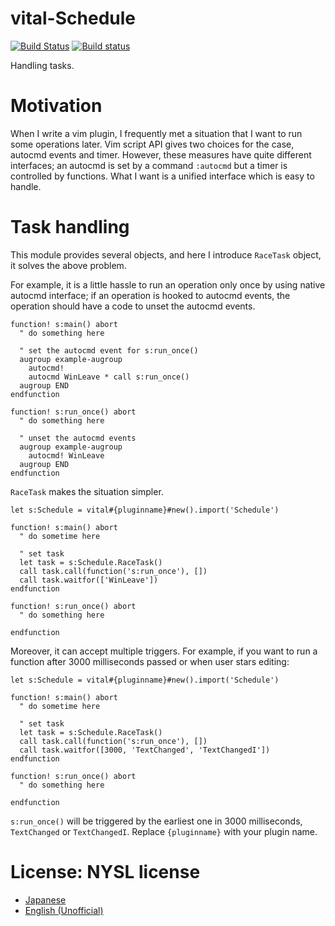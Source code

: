 # vital-Schedule

[![Build Status](https://travis-ci.org/machakann/vital-Schedule.svg)](https://travis-ci.org/machakann/vital-Schedule)
[![Build status](https://ci.appveyor.com/api/projects/status/dyjxcv4q9n26v0ep?svg=true)](https://ci.appveyor.com/project/machakann/vital-schedule)


Handling tasks.

# Motivation

When I write a vim plugin, I frequently met a situation that I want to run some operations later. Vim script API gives two choices for the case, autocmd events and timer. However, these measures have quite different interfaces; an autocmd is set by a command `:autocmd` but a timer is controlled by functions. What I want is a unified interface which is easy to handle.

# Task handling

This module provides several objects, and here I introduce `RaceTask` object, it solves the above problem.

For example, it is a little hassle to run an operation only once by using native autocmd interface; if an operation is hooked to autocmd events, the operation should have a code to unset the autocmd events.

```vim
function! s:main() abort
  " do something here

  " set the autocmd event for s:run_once()
  augroup example-augroup
    autocmd!
    autocmd WinLeave * call s:run_once()
  augroup END
endfunction

function! s:run_once() abort
  " do something here

  " unset the autocmd events
  augroup example-augroup
    autocmd! WinLeave
  augroup END
endfunction
```

`RaceTask` makes the situation simpler.

```vim
let s:Schedule = vital#{pluginname}#new().import('Schedule')

function! s:main() abort
  " do sometime here

  " set task
  let task = s:Schedule.RaceTask()
  call task.call(function('s:run_once'), [])
  call task.waitfor(['WinLeave'])
endfunction

function! s:run_once() abort
  " do something here

endfunction
```

Moreover, it can accept multiple triggers. For example, if you want to run a function after 3000 milliseconds passed or when user stars editing:

```vim
let s:Schedule = vital#{pluginname}#new().import('Schedule')

function! s:main() abort
  " do sometime here

  " set task
  let task = s:Schedule.RaceTask()
  call task.call(function('s:run_once'), [])
  call task.waitfor([3000, 'TextChanged', 'TextChangedI'])
endfunction

function! s:run_once() abort
  " do something here

endfunction
```

`s:run_once()` will be triggered by the earliest one in 3000 milliseconds, `TextChanged` or `TextChangedI`. Replace `{pluginname}` with your plugin name.

# License: NYSL license
  * [Japanese](http://www.kmonos.net/nysl/)
  * [English (Unofficial)](http://www.kmonos.net/nysl/index.en.html)


